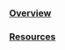 ### [Overview](https://github.com/enteleform-presentations/-2017-07-22-Kivy/blob/master/Pages/Outline.md)

### [Resources](https://github.com/enteleform-presentations/-2017-07-22-Kivy/blob/master/Pages/Resources.md)

